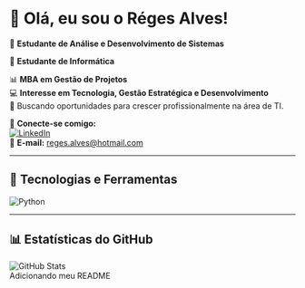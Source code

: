 # 👋 Olá, eu sou o Réges Alves!  

🎯 **Estudante de Análise e Desenvolvimento de Sistemas** 

🎯 **Estudante de Informática** 

📊 **MBA em Gestão de Projetos**  
💻 **Interesse em Tecnologia, Gestão Estratégica e Desenvolvimento**  
🚀 Buscando oportunidades para crescer profissionalmente na área de TI.  

🔗 **Conecte-se comigo:**  
[![LinkedIn](https://img.shields.io/badge/LinkedIn-0077B5?style=for-the-badge&logo=linkedin&logoColor=white)](https://www.linkedin.com/in/seu-perfil)  
📧 **E-mail:** reges.alves@hotmail.com  

---

## 🚀 Tecnologias e Ferramentas  
![Python](https://img.shields.io/badge/Python-3776AB?style=for-the-badge&logo=python&logoColor=white)  
 

---

## 📊 Estatísticas do GitHub  
![GitHub Stats](https://github-readme-stats.vercel.app/api?username=regesalves&show_icons=true&theme=dracula)  
Adicionando meu README
